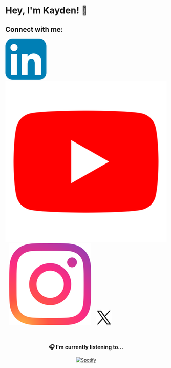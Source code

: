 # Hey, I'm Kayden! 👋
## Connect with me:

[![website](./assets/linkedin.svg)](https://linkedin.com/in/kayden-kehe)
&nbsp;&nbsp;
[![website](./assets/youtube.svg)](https://youtube.com/@kaydenkehe)
&nbsp;&nbsp;
[![website](./assets/instagram.svg)](https://instagram.com/kayden.kehe)
&nbsp;&nbsp;
[![website](./assets/x.svg)](https://twitter.com/kaydenkehe)

&nbsp;<div align="center">
  ### 🎧 I'm currently listening to...
  [![Spotify](https://novatorem-neon-six.vercel.app/api/spotify?background_color=0d1117&border_color=bbbbbb)](https://open.spotify.com/user/31it45u2gvhmwrqfxhielypfgo4y)
</div>
